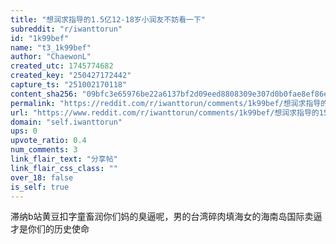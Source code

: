 ```yaml
---
title: "想润求指导的1.5亿12-18岁小润友不妨看一下"
subreddit: "r/iwanttorun"
id: "1k99bef"
name: "t3_1k99bef"
author: "ChaewonL"
created_utc: 1745774682
created_key: "250427172442"
capture_ts: "251002170118"
content_sha256: "09bfc3e65976be22a6137bf2d09eed8808309e307d0b0fae8ef86e38b0e93a39"
permalink: "https://reddit.com/r/iwanttorun/comments/1k99bef/想润求指导的15亿1218岁小润友不妨看一下/"
url: "https://www.reddit.com/r/iwanttorun/comments/1k99bef/想润求指导的15亿1218岁小润友不妨看一下/"
domain: "self.iwanttorun"
ups: 0
upvote_ratio: 0.4
num_comments: 3
link_flair_text: "分享帖"
link_flair_css_class: ""
over_18: false
is_self: true
---
```


滞纳b站黄豆扣字童畜润你们妈的臭逼呢，男的台湾碎肉填海女的海南岛国际卖逼才是你们的历史使命
